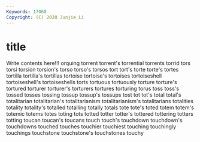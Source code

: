 ```yaml
---
Keywords: 17068
Copyright: (C) 2020 Junjie Li
---
```


# title

Write contents here!!!
orquing 
torrent 
torrent's 
torrential 
torrents 
torrid 
tors 
torsi 
torsion 
torsion's
torso 
torso's 
torsos 
tort 
tort's 
torte 
torte's 
tortes 
tortilla 
tortilla's
tortillas 
tortoise 
tortoise's 
tortoises 
tortoiseshell 
tortoiseshell's 
tortoiseshells 
torts 
tortuous 
tortuously
torture 
torture's 
tortured 
torturer 
torturer's 
torturers 
tortures 
torturing 
torus 
toss
toss's 
tossed 
tosses 
tossing 
tossup 
tossup's 
tossups 
tost 
tot 
tot's
total 
total's 
totalitarian 
totalitarian's 
totalitarianism 
totalitarianism's 
totalitarians 
totalities 
totality 
totality's
totalled 
totalling 
totally 
totals 
tote 
tote's 
toted 
totem 
totem's 
totemic
totems 
totes 
toting 
tots 
totted 
totter 
totter's 
tottered 
tottering 
totters
totting 
toucan 
toucan's 
toucans 
touch 
touch's 
touchdown 
touchdown's 
touchdowns 
touched
touches 
touchier 
touchiest 
touching 
touchingly 
touchings 
touchstone 
touchstone's 
touchstones 
touchy
